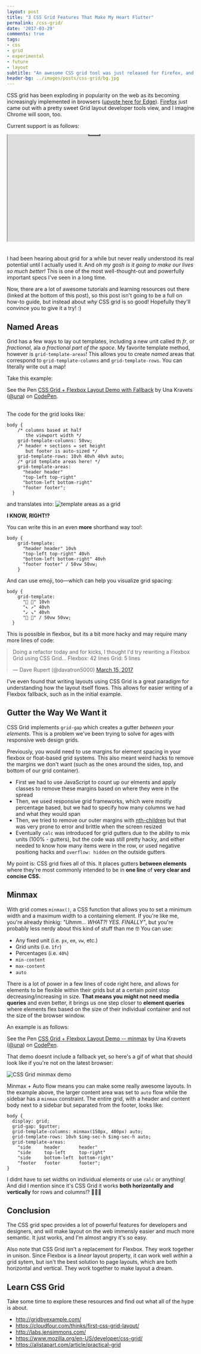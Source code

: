 ```yaml
---
layout: post
title: "3 CSS Grid Features That Make My Heart Flutter"
permalink: /css-grid/
date: '2017-03-29'
comments: true
tags:
- css
- grid
- experimental
- future
- layout
subtitle: "An awesome CSS grid tool was just released for Firefox, and the web has been buzzing about it. This is a short post about my 3 favorite features!"
header-bg: ../images/posts/css-grid/bg.jpg
---
```


CSS grid has been exploding in popularity on the web as its becoming increasingly implemented in browsers ([upvote here for Edge](https://wpdev.uservoice.com/forums/257854-microsoft-edge-developer/suggestions/6514853-update-css-grid)). [Firefox](https://www.mozilla.org/en-US/developer/css-grid/) just came out with a pretty sweet Grid layout developer tools view, and I imagine Chrome will soon, too.

Current support is as follows:

<div class="iframe-frame" style="position: relative; width: 100%; height: 310px; overflow: hidden;">
  <iframe style="position: absolute; top: -315px; width: 100%; height: 600px;" src="http://caniuse.com/#feat=css-grid"></iframe>
</div>

I had been hearing about grid for a while but never really understood its real potential until I actually used it. And *oh my gosh is it going to make our lives so much better!* This is one of the most well-thought-out and powerfully important specs I've seen in a long time.

Now, there are a lot of awesome tutorials and learning resources out there (linked at the bottom of this post), so this post isn't going to be a full on how-to guide, but instead about *why* CSS grid is so good! Hopefully they'll convince you to give it a try! :)

## Named Areas

Grid has a few ways to lay out templates, including a new unit called th *fr*, or *fractional*, ala *a fractional part of the space*. My favorite template method, however is `grid-template-areas`! This allows you to create *named* areas that correspond to `grid-template-columns` and `grid-template-rows`. You can literally write out a map!

Take this example:

<p data-height="425" data-theme-id="5255" data-slug-hash="BWPbzV" data-default-tab="result" data-user="una" data-embed-version="2" data-pen-title="CSS Grid + Flexbox Layout Demo with Fallback" class="codepen">See the Pen <a href="http://codepen.io/una/pen/BWPbzV/">CSS Grid + Flexbox Layout Demo with Fallback</a> by Una Kravets (<a href="http://codepen.io/una">@una</a>) on <a href="http://codepen.io">CodePen</a>.</p>
<script async src="https://production-assets.codepen.io/assets/embed/ei.js"></script>

<br/>

<div class="row">
  <div class="half--left">
  The code for the grid looks like:

  <pre><code class="css">body {
    /* columns based at half
       the viewport width */
    grid-template-columns: 50vw;
    /* header + sections = set height
       but footer is auto-sized */
    grid-template-rows: 10vh 40vh 40vh auto;
    /* grid template areas here! */
    grid-template-areas:
      "header header"
      "top-left top-right"
      "bottom-left bottom-right"
      "footer footer";
  }</code></pre>
  </div>

  <div class="half--right">
  and translates into:
  <img src="../images/posts/css-grid/template-areas.jpg" alt="template areas as a grid" style="margin-top:0">
  </div>
</div>

**I KNOW, RIGHT!?**

<div class="row">
  <div class="half--left">
  You can write this in an even <b>more</b> shorthand way too!:

  <pre><code class="css">body {
    grid-template:
      "header header" 10vh
      "top-left top-right" 40vh
      "bottom-left bottom-right" 40vh
      "footer footer" / 50vw 50vw;
    }</code></pre>
  </div>

  <div class="half--right">
  And can use emoji, too—which can help you visualize grid spacing:

  <pre><code class="css">body {
    grid-template:
      "👸 👸" 10vh
      "↖️ ↗️" 40vh
      "↙️ ↘️" 40vh
      "👠 👠" / 50vw 50vw;
  }</code></pre>
  </div>
</div>

This is possible in flexbox, but its a bit more hacky and may require many more lines of code:

<style>
twitterwidget {
  margin: 0 auto 2em;
}</style>

<blockquote style="margin: 0 auto; display: block" class="twitter-tweet" data-lang="en"><p lang="en" dir="ltr">Doing a refactor today and for kicks, I thought I&#39;d try rewriting a Flexbox Grid using CSS Grid...&#13;&#13;Flexbox: 42 lines&#13;Grid: 5 lines</p>&mdash; Dave Rupert (@davatron5000) <a href="https://twitter.com/davatron5000/status/842117892384690176">March 15, 2017</a></blockquote>
<script async src="//platform.twitter.com/widgets.js" charset="utf-8"></script>

I've even found that writing layouts using CSS Grid is a great paradigm for understanding how the layout itself flows. This allows for easier writing of a Flexbox fallback, such as in the initial example.

## Gutter the Way We Want it

CSS Grid implements `grid-gap` which creates a gutter *between your elements*. This is a problem we've been trying to solve for ages with responsive web design grids.

Previously, you would need to use margins for element spacing in your flexbox or float-based grid systems. This also meant weird hacks to remove the margins we don't want (such as the ones around the sides, top, and bottom of our grid container).

- First we had to use JavaScript to count up our elments and apply classes to remove these margins based on where they were in the spread
- Then, we used responsive grid frameworks, which were mostly percentage based, but we had to specify how many columns we had and what they would span
- Then, we tried to remove our outer margins with [nth-children](https://css-tricks.com/snippets/css/remove-margins-first-element/) but that was very prone to error and brittle when the screen resized
- Eventually `calc` was introduced for grid gutters due to the ability to mix units (100% - gutters), but the code was still pretty hacky, and either needed to know how many items were in the row, or used negative positiong hacks and `overflow: hidden` on the outside gutters

My point is: CSS grid fixes all of this. It places gutters **between elements** where they're most commonly intended to be in **one line** of **very clear and concise CSS.**

## Minmax

With grid comes `minmax()`, a CSS function that allows you to set a minimum width and a maximum width to a containing element. If you're like me, you're already thinkig: *"Uhmm... WHAT?! YES. FINALLY"*, but you're probably less nerdy about this kind of stuff than me 🤓 You can use:

- Any fixed unit (i.e. `px`, `em`, `vw`, etc.)
- Grid units (i.e. `1fr`)
- Percentages (i.e. `40%`)
- `min-content`
- `max-content`
- `auto`

There is a lot of power in a few lines of code right here, and allows for elements to be flexible within their grids but at a certain point stop decreasing/increasing in size. **That means you might not need media queries** and even better, it brings us one step closer to **element queries** where elements flex based on the size of their individual container and not the size of the browser window.

An example is as follows:

<p data-height="300" data-theme-id="5255" data-slug-hash="QpJMyY" data-default-tab="result" data-user="una" data-embed-version="2" data-pen-title="CSS Grid + Flexbox Layout Demo -- minmax (no fallback)" class="codepen">See the Pen <a href="http://codepen.io/una/pen/QpJMyY/">CSS Grid + Flexbox Layout Demo -- minmax</a> by Una Kravets (<a href="http://codepen.io/una">@una</a>) on <a href="http://codepen.io">CodePen</a>.</p>

That demo doesnt include a fallback yet, so here's a gif of what that should look like if you're not on the latest browser:

<img src="../images/posts/css-grid/minmax.gif" alt="CSS Grid minmax demo">

Minmax + Auto flow means you can make some really awesome layouts. In the example above, the larger content area was set to `auto` flow while the sidebar has a `minmax` constraint. The entire grid, with a header and content body next to a sidebar but separated from the footer, looks like:

```
body {
  display: grid;
  grid-gap: $gutter;
  grid-template-columns: minmax(150px, 400px) auto;
  grid-template-rows: 10vh $img-sec-h $img-sec-h auto;
  grid-template-areas:
    "side     header       header"
    "side     top-left     top-right"
    "side     bottom-left  bottom-right"
    "footer   footer       footer";
}
```

I didnt have to set widths on individual elements or use `calc` or anything! And did I mention since it's CSS Grid it works **both horizontally and vertically** for rows and columns!? 🎉🎉🎉

## Conclusion

The CSS grid spec provides a lot of powerful features for developers and designers, and will make layout on the web immensly easier and much more semantic. It just works, and I'm almost angry it's so easy.

Also note that CSS Grid isn't a replacement for Flexbox. They work together in unison. Since Flexbox is a *linear* layout property, it can work well *within* a grid sytem, but isn't the best solution to page layouts, which are both horizontal and vertical. They work together to make layout a dream.

## Learn CSS Grid

Take some time to explore these resources and find out what all of the hype is about.

- http://gridbyexample.com/
- https://cloudfour.com/thinks/first-css-grid-layout/
- http://labs.jensimmons.com/
- https://www.mozilla.org/en-US/developer/css-grid/
- https://alistapart.com/article/practical-grid
